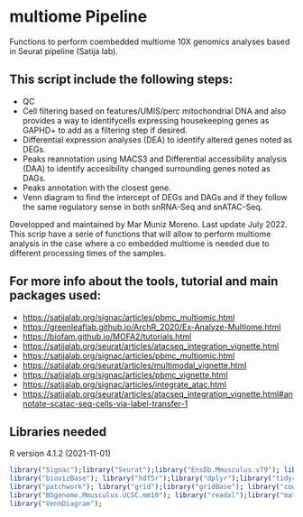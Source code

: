 # multiome Pipeline

Functions to perform coembedded multiome 10X genomics analyses based in Seurat pipeline (Satija lab).
## This script include the following steps: 
- QC
- Cell filtering based on features/UMIS/perc mitochondrial DNA and also provides a way to identifycells expressing housekeeping genes as GAPHD+  to add as a filtering step if desired.
- Differential expression analyses (DEA) to identify altered genes noted as DEGs.
- Peaks reannotation using MACS3 and Differential accessibility analysis (DAA) to identify accesibility changed surrounding genes noted as DAGs.
- Peaks annotation with the closest gene.
- Venn diagram to find the intercept of DEGs and DAGs and if they follow the same regulatory sense in both snRNA-Seq and snATAC-Seq.

Developped and maintained by Mar Muniz Moreno. Last update July 2022.
This scrip have a serie of functions that will allow to perform multiome analysis in the case where a co embedded multiome is needed due to different processing times of the samples.

## For more info about the tools, tutorial and main packages used:

- https://satijalab.org/signac/articles/pbmc_multiomic.html
- https://greenleaflab.github.io/ArchR_2020/Ex-Analyze-Multiome.html
- https://biofam.github.io/MOFA2/tutorials.html
- https://satijalab.org/seurat/articles/atacseq_integration_vignette.html
- https://satijalab.org/signac/articles/pbmc_multiomic.html
- https://satijalab.org/seurat/articles/multimodal_vignette.html
- https://satijalab.org/signac/articles/pbmc_vignette.html
- https://satijalab.org/signac/articles/integrate_atac.html
- https://satijalab.org/seurat/articles/atacseq_integration_vignette.html#annotate-scatac-seq-cells-via-label-transfer-1

## Libraries needed
R version 4.1.2 (2021-11-01) 

```R
library("Signac");library("Seurat");library("EnsDb.Mmusculus.v79"); library("ggplot2");
library("biovizBase"); library("hdf5r");library("dplyr");library("tidyr");library("gridExtra");
library("patchwork"); library("grid");library("gridBase"); library("cowplot");
library("BSgenome.Mmusculus.UCSC.mm10"); library("readxl");library("matrixStats");
library("VennDiagram");
```
